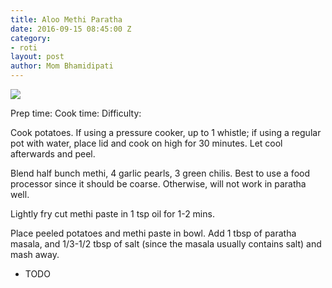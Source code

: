 ```yaml
---
title: Aloo Methi Paratha
date: 2016-09-15 08:45:00 Z
category:
- roti
layout: post
author: Mom Bhamidipati
---
```


<img src="png/bd30007f92eef32b42a769f9cc5fb72e.png" />

Prep time:
Cook time:
Difficulty:

Cook potatoes. If using a pressure cooker, up to 1 whistle; if using a regular pot with water, place lid and cook on high for 30 minutes. Let cool afterwards and peel.

Blend half bunch methi, 4 garlic pearls, 3 green chilis. Best to use a food processor since it should be coarse. Otherwise, will not work in paratha well.

Lightly fry cut methi paste in 1 tsp oil for 1-2 mins.

Place  peeled potatoes and methi paste in bowl. Add 1 tbsp of paratha masala, and 1/3-1/2 tbsp of salt (since the masala usually contains salt) and mash away.

<ul>
    <li>TODO</li>
</ul>